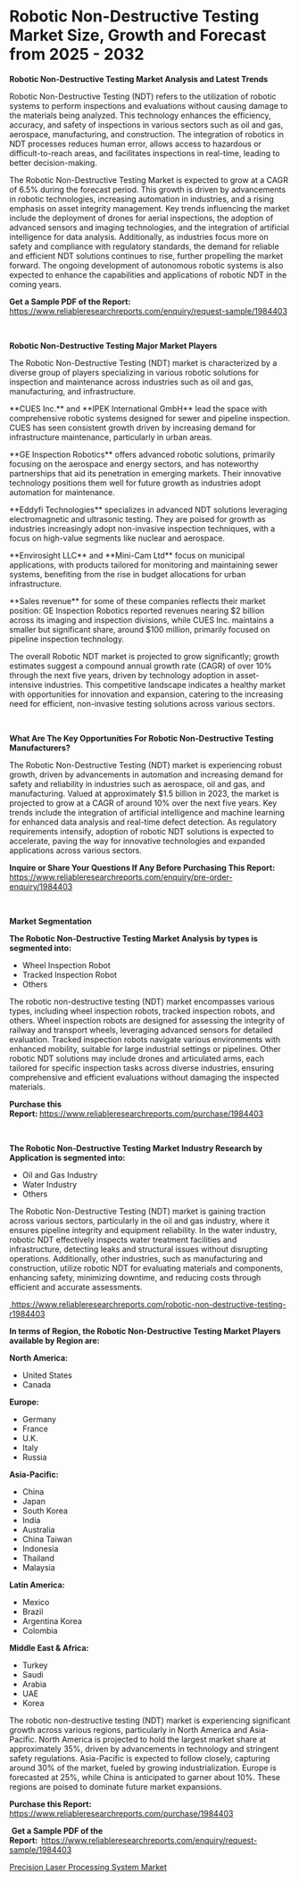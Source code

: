 <p><h1>Robotic Non-Destructive Testing Market Size, Growth and Forecast from 2025 - 2032</h1></p><p><strong>Robotic Non-Destructive Testing Market Analysis and Latest Trends</strong></p>
<p><p>Robotic Non-Destructive Testing (NDT) refers to the utilization of robotic systems to perform inspections and evaluations without causing damage to the materials being analyzed. This technology enhances the efficiency, accuracy, and safety of inspections in various sectors such as oil and gas, aerospace, manufacturing, and construction. The integration of robotics in NDT processes reduces human error, allows access to hazardous or difficult-to-reach areas, and facilitates inspections in real-time, leading to better decision-making.</p><p>The Robotic Non-Destructive Testing Market is expected to grow at a CAGR of 6.5% during the forecast period. This growth is driven by advancements in robotic technologies, increasing automation in industries, and a rising emphasis on asset integrity management. Key trends influencing the market include the deployment of drones for aerial inspections, the adoption of advanced sensors and imaging technologies, and the integration of artificial intelligence for data analysis. Additionally, as industries focus more on safety and compliance with regulatory standards, the demand for reliable and efficient NDT solutions continues to rise, further propelling the market forward. The ongoing development of autonomous robotic systems is also expected to enhance the capabilities and applications of robotic NDT in the coming years.</p></p>
<p><strong>Get a Sample PDF of the Report:&nbsp;</strong> <a href="https://www.reliableresearchreports.com/enquiry/request-sample/1984403?utm_campaign=2665&utm_medium=2&utm_source=Github&utm_content=ia&utm_term=02032025&utm_id=robotic-non-destructive-testing">https://www.reliableresearchreports.com/enquiry/request-sample/1984403</a></p>
<p>&nbsp;</p>
<p><strong>Robotic Non-Destructive Testing Major Market Players</strong></p>
<p><p>The Robotic Non-Destructive Testing (NDT) market is characterized by a diverse group of players specializing in various robotic solutions for inspection and maintenance across industries such as oil and gas, manufacturing, and infrastructure. </p><p>**CUES Inc.** and **IPEK International GmbH** lead the space with comprehensive robotic systems designed for sewer and pipeline inspection. CUES has seen consistent growth driven by increasing demand for infrastructure maintenance, particularly in urban areas. </p><p>**GE Inspection Robotics** offers advanced robotic solutions, primarily focusing on the aerospace and energy sectors, and has noteworthy partnerships that aid its penetration in emerging markets. Their innovative technology positions them well for future growth as industries adopt automation for maintenance.</p><p>**Eddyfi Technologies** specializes in advanced NDT solutions leveraging electromagnetic and ultrasonic testing. They are poised for growth as industries increasingly adopt non-invasive inspection techniques, with a focus on high-value segments like nuclear and aerospace.</p><p>**Envirosight LLC** and **Mini-Cam Ltd** focus on municipal applications, with products tailored for monitoring and maintaining sewer systems, benefiting from the rise in budget allocations for urban infrastructure.</p><p>**Sales revenue** for some of these companies reflects their market position: GE Inspection Robotics reported revenues nearing $2 billion across its imaging and inspection divisions, while CUES Inc. maintains a smaller but significant share, around $100 million, primarily focused on pipeline inspection technology. </p><p>The overall Robotic NDT market is projected to grow significantly; growth estimates suggest a compound annual growth rate (CAGR) of over 10% through the next five years, driven by technology adoption in asset-intensive industries. This competitive landscape indicates a healthy market with opportunities for innovation and expansion, catering to the increasing need for efficient, non-invasive testing solutions across various sectors.</p></p>
<p>&nbsp;</p>
<p><strong>What Are The Key Opportunities For Robotic Non-Destructive Testing Manufacturers?</strong></p>
<p><p>The Robotic Non-Destructive Testing (NDT) market is experiencing robust growth, driven by advancements in automation and increasing demand for safety and reliability in industries such as aerospace, oil and gas, and manufacturing. Valued at approximately $1.5 billion in 2023, the market is projected to grow at a CAGR of around 10% over the next five years. Key trends include the integration of artificial intelligence and machine learning for enhanced data analysis and real-time defect detection. As regulatory requirements intensify, adoption of robotic NDT solutions is expected to accelerate, paving the way for innovative technologies and expanded applications across various sectors.</p></p>
<p><strong>Inquire or Share Your Questions If Any Before Purchasing This Report:</strong> <a href="https://www.reliableresearchreports.com/enquiry/pre-order-enquiry/1984403?utm_campaign=2665&utm_medium=2&utm_source=Github&utm_content=ia&utm_term=02032025&utm_id=robotic-non-destructive-testing">https://www.reliableresearchreports.com/enquiry/pre-order-enquiry/1984403</a></p>
<p>&nbsp;</p>
<p><strong>Market Segmentation</strong></p>
<p><strong>The Robotic Non-Destructive Testing Market Analysis by types is segmented into:</strong></p>
<p><ul><li>Wheel Inspection Robot</li><li>Tracked Inspection Robot</li><li>Others</li></ul></p>
<p><p>The robotic non-destructive testing (NDT) market encompasses various types, including wheel inspection robots, tracked inspection robots, and others. Wheel inspection robots are designed for assessing the integrity of railway and transport wheels, leveraging advanced sensors for detailed evaluation. Tracked inspection robots navigate various environments with enhanced mobility, suitable for large industrial settings or pipelines. Other robotic NDT solutions may include drones and articulated arms, each tailored for specific inspection tasks across diverse industries, ensuring comprehensive and efficient evaluations without damaging the inspected materials.</p></p>
<p><strong>Purchase this Report:&nbsp;</strong><a href="https://www.reliableresearchreports.com/purchase/1984403?utm_campaign=2665&utm_medium=2&utm_source=Github&utm_content=ia&utm_term=02032025&utm_id=robotic-non-destructive-testing">https://www.reliableresearchreports.com/purchase/1984403</a></p>
<p>&nbsp;</p>
<p><strong>The Robotic Non-Destructive Testing Market Industry Research by Application is segmented into:</strong></p>
<p><ul><li>Oil and Gas Industry</li><li>Water Industry</li><li>Others</li></ul></p>
<p><p>The Robotic Non-Destructive Testing (NDT) market is gaining traction across various sectors, particularly in the oil and gas industry, where it ensures pipeline integrity and equipment reliability. In the water industry, robotic NDT effectively inspects water treatment facilities and infrastructure, detecting leaks and structural issues without disrupting operations. Additionally, other industries, such as manufacturing and construction, utilize robotic NDT for evaluating materials and components, enhancing safety, minimizing downtime, and reducing costs through efficient and accurate assessments.</p></p>
<p><a href="https://www.reliableresearchreports.com/robotic-non-destructive-testing-r1984403?utm_campaign=2665&utm_medium=2&utm_source=Github&utm_content=ia&utm_term=02032025&utm_id=robotic-non-destructive-testing">&nbsp;https://www.reliableresearchreports.com/robotic-non-destructive-testing-r1984403</a></p>
<p><strong>In terms of Region, the Robotic Non-Destructive Testing Market Players available by Region are:</strong></p>
<p>
    <p> <strong> North America: </strong>
        <ul>
            <li>United States</li>
            <li>Canada</li>
        </ul>
        </p> 
    <p> <strong> Europe: </strong>
        <ul>
            <li>Germany</li>
            <li>France</li>
            <li>U.K.</li>
            <li>Italy</li>
            <li>Russia</li>
        </ul>
        </p> 
    <p> <strong> Asia-Pacific: </strong>
        <ul>
            <li>China</li>
            <li>Japan</li>
            <li>South Korea</li>
            <li>India</li>
            <li>Australia</li>
            <li>China Taiwan</li>
            <li>Indonesia</li>
            <li>Thailand</li>
            <li>Malaysia</li>
        </ul>
        </p> 
    <p> <strong> Latin America: </strong>
        <ul>
            <li>Mexico</li>
            <li>Brazil</li>
            <li>Argentina Korea</li>
            <li>Colombia</li>
        </ul>
        </p> 
    <p> <strong> Middle East & Africa: </strong>
        <ul>
            <li>Turkey</li>
            <li>Saudi</li>
            <li>Arabia</li>
            <li>UAE</li>
            <li>Korea</li>
        </ul>
    </p>
    </p>
<p><p>The robotic non-destructive testing (NDT) market is experiencing significant growth across various regions, particularly in North America and Asia-Pacific. North America is projected to hold the largest market share at approximately 35%, driven by advancements in technology and stringent safety regulations. Asia-Pacific is expected to follow closely, capturing around 30% of the market, fueled by growing industrialization. Europe is forecasted at 25%, while China is anticipated to garner about 10%. These regions are poised to dominate future market expansions.</p></p>
<p><strong>Purchase this Report: </strong><a href="https://www.reliableresearchreports.com/purchase/1984403?utm_campaign=2665&utm_medium=2&utm_source=Github&utm_content=ia&utm_term=02032025&utm_id=robotic-non-destructive-testing">https://www.reliableresearchreports.com/purchase/1984403</a></p>
<p>&nbsp;<strong>Get a Sample PDF of the Report:&nbsp;&nbsp;</strong><a href="https://www.reliableresearchreports.com/enquiry/request-sample/1984403?utm_campaign=2665&utm_medium=2&utm_source=Github&utm_content=ia&utm_term=02032025&utm_id=robotic-non-destructive-testing">https://www.reliableresearchreports.com/enquiry/request-sample/1984403</a></p>
<p><strong></strong></p>
<p><p><a href="https://github.com/dolorespeddico90/Market-Research-Report-List-1/blob/main/precision-laser-processing-system-market.md?utm_campaign=2665&utm_medium=2&utm_source=Github&utm_content=ia&utm_term=02032025&utm_id=robotic-non-destructive-testing">Precision Laser Processing System Market</a></p></p>